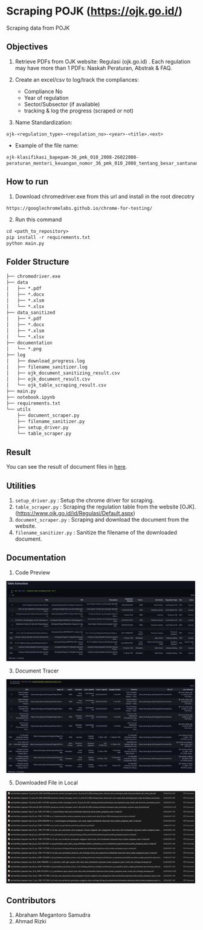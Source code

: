 # Scraping POJK (https://ojk.go.id/)

Scraping data from POJK

## Objectives

1. Retrieve PDFs from OJK website: Regulasi (ojk.go.id) . Each regulation may have more than 1 PDFs: Naskah Peraturan, Abstrak & FAQ. 

2. Create an excel/csv to log/track the compliances: 
    - Compliance No
    - Year of regulation
    - Sector/Subsector (if available)
    - tracking & log the progress (scraped or not)

3. Name Standardization: 
```
ojk-<regulation_type>-<regulation_no>-<year>-<title>.<ext>
```
- Example of the file name: 
```
ojk-klasifikasi_bapepam-36_pmk_010_2008-26022008-peraturan_menteri_keuangan_nomor_36_pmk_010_2008_tentang_besar_santunan_dan_sumbangan_wajib_dana_kecelakaan_lalu_lintas_jalan.pdf
```

## How to run
1. Download chromedriver.exe from this url and install in the root direcotry
```
https://googlechromelabs.github.io/chrome-for-testing/
```
2. Run this command
```
cd <path_to_repository>
pip install -r requirements.txt
python main.py
```

## Folder Structure

```
├── chromedriver.exe
├── data
│   ├── *.pdf
│   ├── *.docx
│   ├── *.xlsm
│   └── *.xlsx
├── data_sanitized
│   ├── *.pdf
│   ├── *.docx
│   ├── *.xlsm
│   └── *.xlsx
├── documentation
│   └── *.png
├── log
│   ├── download_progress.log
│   ├── filename_sanitizer.log
│   ├── ojk_document_sanitizing_result.csv
│   ├── ojk_document_result.csv
│   └── ojk_table_scraping_result.csv
├── main.py
├── notebook.ipynb
├── requirements.txt
└── utils
    ├── document_scraper.py
    ├── filename_sanitizer.py
    ├── setup_driver.py
    └── table_scraper.py
```

## Result 
You can see the result of document files in [here](https://drive.google.com/file/d/1VDX8MgyRVXNVGcB-plpaSoEcPGqUUqIw/view?usp=sharing).

## Utilities
1. `setup_driver.py` : Setup the chrome driver for scraping.
2. `table_scraper.py` : Scraping the regulation table from the website [OJK].(https://www.ojk.go.id/id/Regulasi/Default.aspx)
3. `document_scraper.py` : Scraping and download the document from the website.
4. `filename_sanitizer.py` : Sanitize the filename of the downloaded document.

## Documentation

1. Code Preview
<div align='center >
<img src="./documentation/code.png" width="500">
</div>

2. Regulation Table Scraping Result
<div align='center >
<img src="./documentation/regulation_table.png" width="500">
</div>

3. Document Tracer
<div align='center >
<img src="./documentation/document_tracer.png" width="500">
</div>

4. Sanitized Document Tracer
<div align='center >
<img src="./documentation/sanitized_csv.png" width="500">
</div>

5. Downloaded File in Local
<div align='center >
<img src="documentation/downloaded_file.png" width="500">
</div>

6. Sanitized File in Local
<div align='center >
<img src="documentation/sanitized_file.png" width="500">
</div>

## Contributors
1. Abraham Megantoro Samudra
2. Ahmad Rizki
